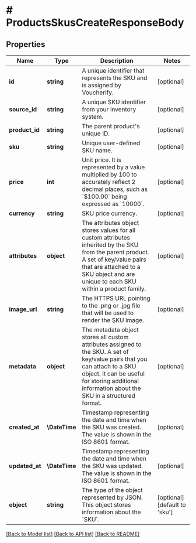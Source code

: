 # # ProductsSkusCreateResponseBody

## Properties

Name | Type | Description | Notes
------------ | ------------- | ------------- | -------------
**id** | **string** | A unique identifier that represents the SKU and is assigned by Voucherify. | [optional]
**source_id** | **string** | A unique SKU identifier from your inventory system. | [optional]
**product_id** | **string** | The parent product&#39;s unique ID. | [optional]
**sku** | **string** | Unique user-defined SKU name. | [optional]
**price** | **int** | Unit price. It is represented by a value multiplied by 100 to accurately reflect 2 decimal places, such as &#x60;$100.00&#x60; being expressed as &#x60;10000&#x60;. | [optional]
**currency** | **string** | SKU price currency. | [optional]
**attributes** | **object** | The attributes object stores values for all custom attributes inherited by the SKU from the parent product. A set of key/value pairs that are attached to a SKU object and are unique to each SKU within a product family. | [optional]
**image_url** | **string** | The HTTPS URL pointing to the .png or .jpg file that will be used to render the SKU image. | [optional]
**metadata** | **object** | The metadata object stores all custom attributes assigned to the SKU. A set of key/value pairs that you can attach to a SKU object. It can be useful for storing additional information about the SKU in a structured format. | [optional]
**created_at** | **\DateTime** | Timestamp representing the date and time when the SKU was created. The value is shown in the ISO 8601 format. | [optional]
**updated_at** | **\DateTime** | Timestamp representing the date and time when the SKU was updated. The value is shown in the ISO 8601 format. | [optional]
**object** | **string** | The type of the object represented by JSON. This object stores information about the &#x60;SKU&#x60;. | [optional] [default to 'sku']

[[Back to Model list]](../../README.md#models) [[Back to API list]](../../README.md#endpoints) [[Back to README]](../../README.md)
